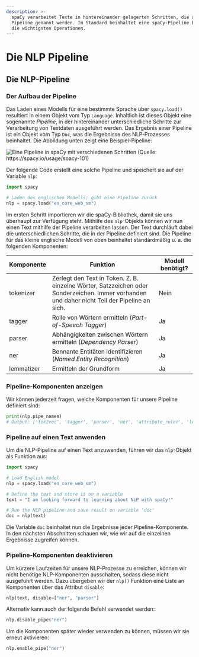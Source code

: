 ```yaml
---
description: >-
  spaCy verarbeitet Texte in hintereinander gelagerten Schritten, die auch
  Pipeline genannt werden. Im Standard beinhaltet eine spaCy-Pipeline bereits
  die wichtigsten Operationen.
---
```


# Die NLP Pipeline

## Die NLP-Pipeline

### Der Aufbau der Pipeline

Das Laden eines Modells für eine bestimmte Sprache über `spacy.load()` resultiert in einem Objekt vom Typ `Language`. Inhaltlich ist dieses Objekt eine sogenannte _Pipeline_, in der hintereinander unterschiedliche Schritte zur Verarbeitung von Textdaten ausgeführt werden. Das Ergebnis einer Pipeline ist ein Objekt vom Typ `Doc`, was die Ergebnisse des NLP-Prozesses beinhaltet. Die Abbildung unten zeigt eine Beispiel-Pipeline:

![Eine Pipeline in spaCy mit verschiedenen Schritten (Quelle: https://spacy.io/usage/spacy-101)](../../../../.gitbook/assets/spacy\_pipeline.svg)

Der folgende Code erstellt eine solche Pipeline und speichert sie auf der Variable `nlp`:

```python
import spacy

# Laden des englischen Modells; gibt eine Pipeline zurück
nlp = spacy.load("en_core_web_sm")
```

Im ersten Schritt importieren wir die spaCy-Bibliothek, damit sie uns überhaupt zur Verfügung steht. Mithilfe des `nlp`-Objekts können wir nun einen Text mithilfe der Pipeline verarbeiten lassen. Der Text durchläuft dabei die unterschiedlichen Schritte, die in der Pipeline definiert sind. Die Pipeline für das kleine englische Modell von oben beinhaltet standardmäßig u. a. die folgenden Komponenten:

| Komponente | Funktion                                                                                                                                     | Modell benötigt? |
| ---------- | -------------------------------------------------------------------------------------------------------------------------------------------- | ---------------- |
| tokenizer  | Zerlegt den Text in Token. Z. B. einzelne Wörter, Satzzeichen oder Sonderzeichen. Immer vorhanden und daher nicht Teil der Pipeline an sich. | Nein             |
| tagger     | Rolle von Wörtern ermitteln (_Part-of-Speech Tagger_)                                                                                        | Ja               |
| parser     | Abhängigkeiten zwischen Wörtern ermitteln (_Dependency Parser_)                                                                              | Ja               |
| ner        | Bennante Entitäten identifizieren (_Named Entity Recognition_)                                                                               | Ja               |
| lemmatizer | Ermitteln der Grundform                                                                                                                      | Ja               |

### Pipeline-Komponenten anzeigen

Wir können jederzeit fragen, welche Komponenten für unsere Pipeline definiert sind:

```python
print(nlp.pipe_names)
# Output: ['tok2vec', 'tagger', 'parser', 'ner', 'attribute_ruler', 'lemmatizer']
```

### Pipeline auf einen Text anwenden

Um die NLP-Pipeline auf einen Text anzuwenden, führen wir das `nlp`-Objekt als Funktion aus:

```python
import spacy

# Load English model
nlp = spacy.load("en_core_web_sm")

# Define the text and store it on a variable
text = "I am looking forward to learning about NLP with spaCy!"

# Run the NLP pipeline and save result on variable 'doc'
doc = nlp(text)
```

Die Variable `doc` beinhaltet nun die Ergebnisse jeder Pipeline-Komponente. In den nächsten Abschnitten schauen wir, wie wir auf die einzelnen Ergebnisse zugreifen können.

### Pipeline-Komponenten deaktivieren

Um kürzere Laufzeiten für unsere NLP-Prozesse zu erreichen, können wir nicht benötige NLP-Komponenten ausschalten, sodass diese nicht ausgeführt werden. Dazu übergeben wir der `nlp()` Funktion eine Liste an Komponenten über das Attribut `disable`:

```python
nlp(text, disable=["ner", "parser"]
```

Alternativ kann auch der folgende Befehl verwendet werden:

```python
nlp.disable_pipe("ner")
```

Um die Komponenten später wieder verwenden zu können, müssen wir sie erneut aktivieren:

```python
nlp.enable_pipe("ner")
```

